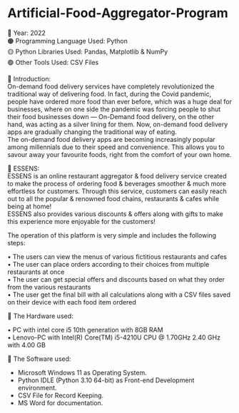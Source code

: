 # Artificial-Food-Aggregator-Program
🔴 Year: 2022<br/>
🟠 Programming Language Used: Python<br/>
🟡 Python Libraries Used: Pandas, Matplotlib & NumPy<br/>
🟢 Other Tools Used: CSV Files<br/>

📌 Introduction:<br/>
On-demand food delivery services have completely revolutionized the traditional way of delivering food. In fact, during the Covid pandemic, people have ordered more food than ever before, which was a huge deal for businesses, where on one side the pandemic was forcing people to shut their food businesses down — On-Demand food delivery, on the other hand, was acting as a silver lining for them. Now, on-demand food delivery apps are gradually changing the traditional way of eating.<br/>
The on-demand food delivery apps are becoming increasingly popular among millennials due to their speed and convenience. This allows you to savour away your favourite foods, right from the comfort of your own home.

📌 ESSENS:<br/>
ESSENS is an online restaurant aggregator & food delivery service created to make the process of ordering food & beverages smoother & much more effortless for customers. Through this service, customers can easily reach out to all the popular & renowned food chains, restaurants & cafes while being at home!<br/>
ESSENS also provides various discounts & offers along with gifts to make this experience more enjoyable for the customers!

The operation of this platform is very simple and includes the following steps:<br/>

•	The users can view the menus of various fictitious restaurants and cafes<br/>
•	The user can place orders according to their choices from multiple restaurants at once<br/>
•	The user can get special offers and discounts based on what they order from the various restaurants<br/>
•	The user get the final bill with all calculations along with a CSV files saved on their device with each food item ordered<br/>

📌 The Hardware used:<br/>

•	PC with intel core i5 10th generation with 8GB RAM<br/>
•	Lenovo-PC with Intel(R) Core(TM) i5-4210U CPU  @ 1.70GHz   2.40 GHz with 4.00 GB<br/>

📌 The Software used:<br/>

-	Microsoft Windows 11 as Operating System.<br/>
-	Python IDLE (Python 3.10 64-bit) as Front-end Development environment.<br/>
-	CSV File for Record Keeping.<br/>
-	MS Word for documentation.<br/>


